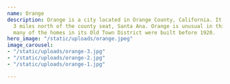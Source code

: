 ```yaml
---
name: Orange
description: Orange is a city located in Orange County, California. It is approximately
  3 miles north of the county seat, Santa Ana. Orange is unusual in this region because
  many of the homes in its Old Town District were built before 1920.
hero_image: "/static/uploads/orange.jpeg"
image_carousel:
- "/static/uploads/orange-3.jpg"
- "/static/uploads/orange-2.jpg"
- "/static/uploads/orange-1.jpg"

---
```

